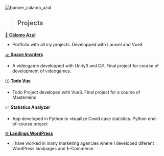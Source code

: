 ![banner_calamo_azul](https://github.com/calamoazul/calamoazul/assets/90986571/c84c5dc9-b8e3-49ce-8740-a6ca6f4c0342)


> ## Projects


<a href="https://calamoazul.com" target="_blank">💼 **Cálamo Azul**</a>
- Portfolio with all my projects. Developped with Laravel and Vue3

<a href="https://github.com/calamoazul/space-invaders" target="_blank">🛸 **Space Invaders**</a>
- A videogame developped with Unity3 and C#. Final project for course of development of videogames.

<a href="https://github.com/calamoazul/tareas-vue" target="_blank">🕜 **Todo Vue**</a>
- Todo Project developed with Vue3. Final project for a course of Mastermind

<a href="https://github.com/calamoazul/Analizador-estad-sticas" target="_blank"></a>💹 **Statistics Analyzer**</a>
- App developed in Python to visualize Covid case statistics. Python end-of-course project

<a href="https://sirenbooks.es/">🌐 **Landings WordPress**</a>
- I have worked in many marketing agencies where I developed diferent WordPress landpages and E-Commerce 
